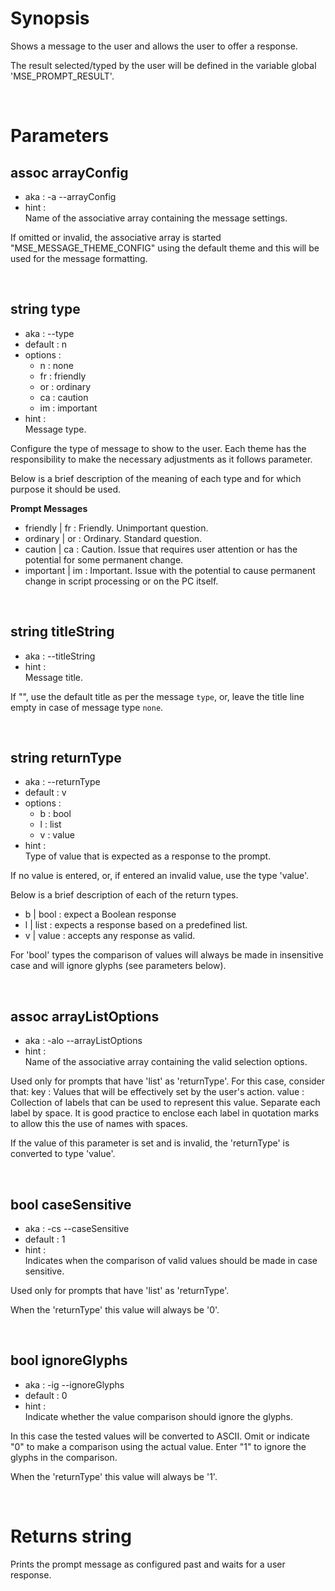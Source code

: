 # Synopsis

Shows a message to the user and allows the user to offer a response.

The result selected/typed by the user will be defined in the variable
global 'MSE_PROMPT_RESULT'.



&nbsp;

# Parameters

## assoc arrayConfig

- aka       : -a --arrayConfig
- hint      :  
  Name of the associative array containing the message settings.

If omitted or invalid, the associative array is started 
"MSE_MESSAGE_THEME_CONFIG" using the default theme and this will be used 
for the message formatting.


&nbsp;

## string type

- aka       : --type
- default   : n
- options   : 
  - n   : none
  - fr  : friendly
  - or  : ordinary
  - ca  : caution
  - im  : important
- hint      :  
  Message type.

Configure the type of message to show to the user.
Each theme has the responsibility to make the necessary adjustments as it 
follows parameter.

Below is a brief description of the meaning of each type and for which 
purpose it should be used.

**Prompt Messages**

- friendly  | fr  : Friendly. Unimportant question.
- ordinary  | or  : Ordinary. Standard question.
- caution   | ca  : Caution. Issue that requires user attention or has the 
                    potential for some permanent change.
- important | im  : Important. Issue with the potential to cause permanent 
                    change in script processing or on the PC itself.


&nbsp;

## string titleString

- aka       : --titleString
- hint      :  
  Message title.

If "", use the default title as per the message `type`, or, leave the title 
line empty in case of message type `none`.


&nbsp;

## string returnType

- aka       : --returnType
- default   : v
- options   : 
  - b  : bool
  - l  : list
  - v  : value
- hint      :  
  Type of value that is expected as a response to the prompt.

If no value is entered, or, if entered an invalid value, use the type 'value'.

Below is a brief description of each of the return types.

- b | bool  : expect a Boolean response
- l | list  : expects a response based on a predefined list.
- v | value : accepts any response as valid.

For 'bool' types the comparison of values will always be made in insensitive 
case and will ignore glyphs (see parameters below).


&nbsp;

## assoc arrayListOptions

- aka       : -alo --arrayListOptions
- hint      :  
  Name of the associative array containing the valid selection options.

Used only for prompts that have 'list' as 'returnType'.
For this case, consider that:
  key   : Values that will be effectively set by the user's action.
  value : Collection of labels that can be used to represent this value.
          Separate each label by space.
          It is good practice to enclose each label in quotation marks to allow 
          this the use of names with spaces.

If the value of this parameter is set and is invalid, the 'returnType' is 
converted to type 'value'.


&nbsp;

## bool caseSensitive

- aka       : -cs --caseSensitive
- default   : 1
- hint      :  
  Indicates when the comparison of valid values should be made in case 
  sensitive.

Used only for prompts that have 'list' as 'returnType'.

When the 'returnType' this value will always be '0'.


&nbsp;

## bool ignoreGlyphs

- aka       : -ig --ignoreGlyphs
- default   : 0
- hint      :  
  Indicate whether the value comparison should ignore the glyphs.

In this case the tested values will be converted to ASCII.
Omit or indicate "0" to make a comparison using the actual value.
Enter "1" to ignore the glyphs in the comparison.

When the 'returnType' this value will always be '1'.



&nbsp;

# Returns string

Prints the prompt message as configured past and waits for a user response.